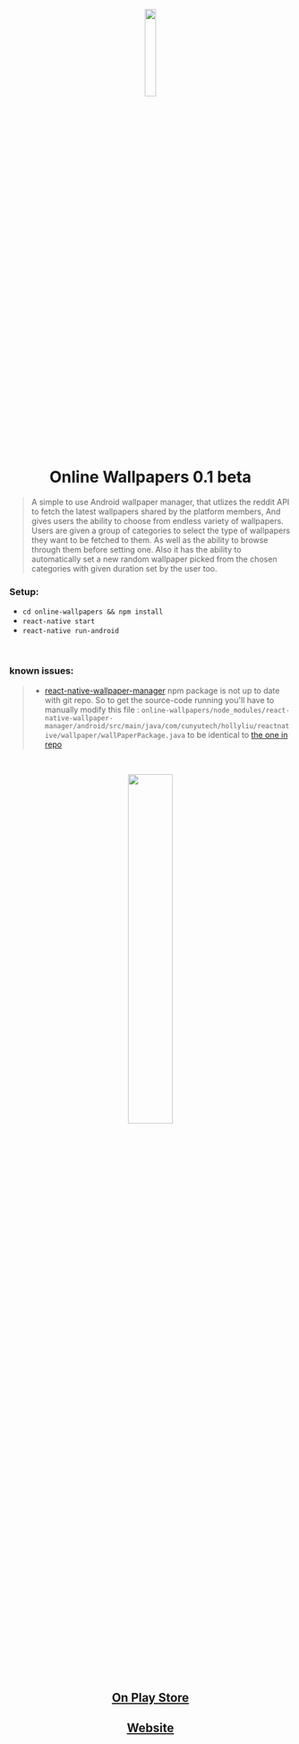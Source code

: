 <p align='center'><img src='https://onlinewallpapers.github.io/images/OnlineWallpapers.png' width='20%' /></p>

<h1 align='center'>Online Wallpapers 0.1 beta</h1>

> A simple to use Android wallpaper manager, that utlizes the reddit API to fetch the latest wallpapers shared by the platform members, And gives users the ability to choose from endless variety of wallpapers. Users are given a group of categories to select the type of wallpapers they want to be fetched to them. As well as the ability to browse through them before setting one. Also it has the ability to automatically set a new random wallpaper picked from the chosen categories with given duration set by the user too.

### Setup:
- `cd online-wallpapers && npm install` <br />
- `react-native start`
- `react-native run-android`

<br />

### known issues:
> - [react-native-wallpaper-manager](https://github.com/liuhong1happy/react-native-wallpaper-manager) npm package is not up to date with git repo. So to get the source-code running you'll have to manually modify this file : `online-wallpapers/node_modules/react-native-wallpaper-manager/android/src/main/java/com/cunyutech/hollyliu/reactnative/wallpaper/wallPaperPackage.java` to be identical to [the one in repo](https://github.com/liuhong1happy/react-native-wallpaper-manager/blob/master/android/src/main/java/com/cunyutech/hollyliu/reactnative/wallpaper/WallPaperPackage.java)

<br />
<p align='center'>
    <img src='https://onlinewallpapers.github.io/images/phone.png' width='40%' />
</p>

<br />

<br />

<h2 align='center'>
	<a href='https://play.google.com/store/apps/details?id=com.onlinebackgrounds' target='_blank'>
		On Play Store
	</a>
</h2>

<h2 align='center'>
	<a href='https://onlinewallpapers.github.io' target='_blank'>
		Website
	</a>
</h2>

<br />


